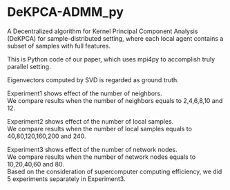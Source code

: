 # DeKPCA-ADMM_py
A Decentralized algorithm for Kernel Principal Component Analysis (DeKPCA) for sample-distributed setting, where each local agent contains a subset of samples with full features.

This is Python code of our paper, which uses mpi4py to accomplish truly parallel setting.

Eigenvectors computed by SVD is regarded as ground truth.

Experiment1 shows effect of the number of neighbors.   
We compare results when the number of neighbors equals to 2,4,6,8,10 and 12.

Experiment2 shows effect of the number of local samples.  
We compare results when the number of local samples equals to 40,80,120,160,200 and 240.

Experiment3 shows effect of the number of network nodes.  
We compare results when the number of network nodes equals to 10,20,40,60 and 80.  
Based on the consideration of supercomputer computing efficiency, we did 5 experiments separately in Experiment3.
